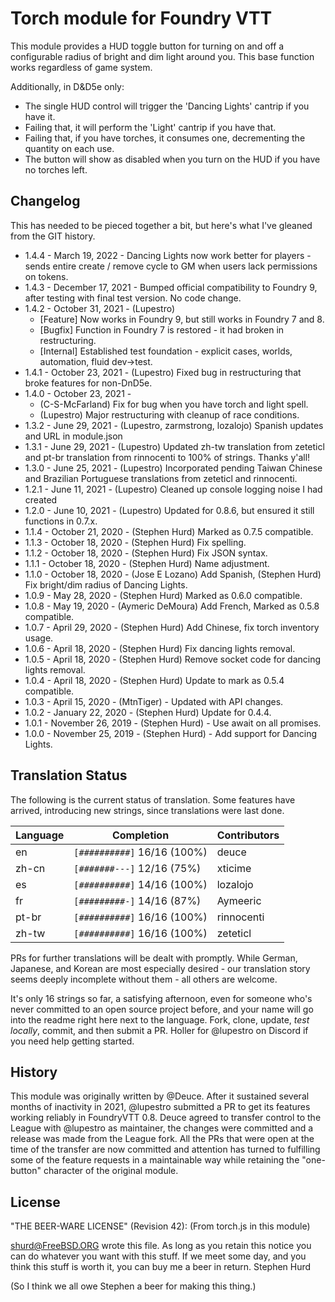 # Torch module for Foundry VTT

This module provides a HUD toggle button for turning on and off a configurable radius of bright and dim light around you. This base function works regardless of game system. 

Additionally, in D&D5e only:
*  The single HUD control will trigger the 'Dancing Lights' cantrip if you have it.
*  Failing that, it will perform the 'Light' cantrip if you have that.
*  Failing that, if you have torches, it consumes one, decrementing the quantity on each use.
*  The button will show as disabled when you turn on the HUD if you have no torches left. 
## Changelog

This has needed to be pieced together a bit, but here's what I've gleaned from the GIT history.
* 1.4.4 - March 19, 2022 - Dancing Lights now work better for players - sends entire create / remove cycle to GM when users lack permissions on tokens.
* 1.4.3 - December 17, 2021 - Bumped official compatibility to Foundry 9, after testing with final test version. No code change.
* 1.4.2 - October 31, 2021 - (Lupestro)
  - [Feature] Now works in Foundry 9, but still works in Foundry 7 and 8.
  - [Bugfix] Function in Foundry 7 is restored - it had broken in restructuring.
  - [Internal] Established test foundation - explicit cases, worlds, automation, fluid dev->test. 
* 1.4.1 - October 23, 2021 - (Lupestro) Fixed bug in restructuring that broke features for non-DnD5e.
* 1.4.0 - October 23, 2021 - 
  - (C-S-McFarland) Fix for bug when you have torch and light spell.
  - (Lupestro) Major restructuring with cleanup of race conditions.
* 1.3.2 - June 29, 2021 - (Lupestro, zarmstrong, lozalojo) Spanish updates and URL in module.json
* 1.3.1 - June 29, 2021 - (Lupestro) Updated zh-tw translation from zeteticl and pt-br translation from rinnocenti to 100% of strings. Thanks y'all!
* 1.3.0 - June 25, 2021 - (Lupestro) Incorporated pending Taiwan Chinese and Brazilian Portuguese translations from zeteticl and rinnocenti.
* 1.2.1 - June 11, 2021 - (Lupestro) Cleaned up console logging noise I had created
* 1.2.0 - June 10, 2021 - (Lupestro) Updated for 0.8.6, but ensured it still functions in 0.7.x.
* 1.1.4 - October 21, 2020 - (Stephen Hurd) Marked as 0.7.5 compatible.
* 1.1.3 - October 18, 2020 - (Stephen Hurd) Fix spelling.
* 1.1.2 - October 18, 2020 - (Stephen Hurd) Fix JSON syntax.
* 1.1.1 - October 18, 2020 - (Stephen Hurd) Name adjustment.
* 1.1.0 - October 18, 2020 - (Jose E Lozano) Add Spanish, 
                             (Stephen Hurd) Fix bright/dim radius of Dancing Lights.
* 1.0.9 - May 28, 2020 - (Stephen Hurd) Marked as 0.6.0 compatible.
* 1.0.8 - May 19, 2020 - (Aymeric DeMoura) Add French, Marked as 0.5.8 compatible.
* 1.0.7 - April 29, 2020 - (Stephen Hurd) Add Chinese, fix torch inventory usage.
* 1.0.6 - April 18, 2020 - (Stephen Hurd) Fix dancing lights removal.
* 1.0.5 - April 18, 2020 - (Stephen Hurd) Remove socket code for dancing lights removal.
* 1.0.4 - April 18, 2020 - (Stephen Hurd) Update to mark as 0.5.4 compatible.
* 1.0.3 - April 15, 2020 - (MtnTiger) - Updated with API changes.
* 1.0.2 - January 22, 2020 - (Stephen Hurd) Update for 0.4.4.
* 1.0.1 - November 26, 2019 - (Stephen Hurd) - Use await on all promises.
* 1.0.0 - November 25, 2019 - (Stephen Hurd) - Add support for Dancing Lights.

## Translation Status
The following is the current status of translation. Some features have arrived, introducing new strings, since translations were last done.

| Language | Completion | Contributors |
| -------- | ---------- | ------------ |
| en    | `[##########]` 16/16 (100%) | deuce |
| zh-cn | `[#######---]` 12/16 (75%)  | xticime |
| es    | `[##########]` 14/16 (100%) | lozalojo |
| fr    | `[#########-]` 14/16 (87%)  | Aymeeric |
| pt-br | `[##########]` 16/16 (100%) | rinnocenti |
| zh-tw | `[##########]` 16/16 (100%) | zeteticl |

PRs for further translations will be dealt with promptly. While German, Japanese, and Korean are most especially desired - our translation story seems deeply incomplete without them - all others are welcome. 

It's only 16 strings so far, a satisfying afternoon, even for someone who's never committed to an open source project before, and your name will go into the readme right here next to the language. Fork, clone, update, _test locally_, commit, and then submit a PR. Holler for @lupestro on Discord if you need help getting started.
## History

This module was originally written by @Deuce. After it sustained several months of inactivity in 2021, @lupestro submitted a PR to get its features working reliably in FoundryVTT 0.8. Deuce agreed to transfer control to the League with @lupestro as maintainer, the changes were committed and a release was made from the League fork. All the PRs that were open at the time of the transfer are now committed and attention has turned to fulfilling some of the feature requests in a maintainable way while retaining the "one-button" character of the original module.

## License

 "THE BEER-WARE LICENSE" (Revision 42): (From torch.js in this module)
 
 <shurd@FreeBSD.ORG> wrote this file.  As long as you retain this notice you can do whatever you want with this stuff. If we meet some day, and you think this stuff is worth it, you can buy me a beer in return.        Stephen Hurd

(So I think we all owe Stephen a beer for making this thing.)